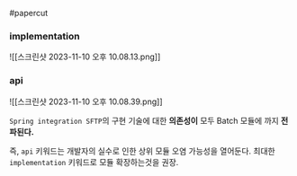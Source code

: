 #papercut 
### implementation

![[스크린샷 2023-11-10 오후 10.08.13.png]]
### api

![[스크린샷 2023-11-10 오후 10.08.39.png]]

`Spring integration SFTP`의 구현 기술에 대한 **의존성이** 모두 Batch 모듈에 까지 **전파된다.**

즉, `api` 키워드는 개발자의 실수로 인한 상위 모듈 오염 가능성을 열어둔다.
최대한 `implementation` 키워드로 모듈 확장하는것을 권장.